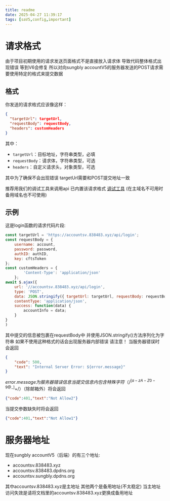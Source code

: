```yaml
---
title: readme
date: 2025-04-27 11:39:17
tags: [saV5,config,important]
---
```

# 请求格式
由于项目初期使用的请求发送页面格式不是直接放入请求体 导致代码整体格式出现错误 等到V6会修复 所以对向sungbly accountV5的服务器发送的POST请求需要使用特定的格式来提交数据

## 格式
你发送的请求格式应该像这样：
```json
{
  "targetUrl": targetUrl,
  "requestBody": requestBody,
  "headers": customHeaders
}
```
其中：
- `targetUrl`：目标地址，字符串类型，必填
- `requestBody`：请求体，字符串类型，可选
- `headers`：自定义请求头，对象类型，可选

其中为了确保不会出现错误 targetUrl需要和POST提交地址一致

推荐用我们的调试工具来调用api 已内置该请求格式 [调试工具](//accountsv.838483.xyz/post) (在主域名不可用时备用域名也不可使用)
## 示例
这是login函数的请求代码片段:
```javaScript
const targetUrl = 'https://accountsv.838483.xyz/api/login';
const requestBody = {
    username: account,
    password: password,
    authID: authID,
    key: cftsToken
};
const customHeaders = {
        'Content-Type': 'application/json'
    };
await $.ajax({
    url: '//accountsv.838483.xyz/api/login',
    type: 'POST',
    data: JSON.stringify({ targetUrl: targetUrl, requestBody: requestBody, headers: customHeaders }),
    contentType: 'application/json',
    success: function(data) {
        accountInfo = data;
    }
}
)
```
其中提交的信息被包裹在requestBody中 并使用JSON.stringify()方法序列化为字符串
如果不使用这种格式的话会出现服务器内部错误 请注意！
当服务器错误时 会返回
```json
{
    "code": 500,
    "text": "Internal Server Error: ${error.message}"
}
```
${error.message}为服务器错误信息
当提交信息内包含特殊字符（/^[a-zA-Z0-9@_-]+$/）（除邮箱外）将会返回
```json
{"code":401,"text":"Not Allow2"}
```
当提交参数缺失时将会返回
```json
{"code":401,"text":"Not Allow1"}
```

# 服务器地址
现在sungbly accountV5（后端）的有三个地址:
- accountsv.838483.xyz
- accountsv.838483.dpdns.org
- accountsv.sungbly.dpdns.org

其中accountsv.838483.xyz是主地址 其他两个是备用地址(不太稳定)
当主地址访问失效是请将文档里的accountsv.838483.xyz更换成备用地址